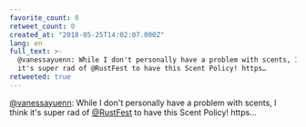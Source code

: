 ```yaml
---
favorite_count: 0
retweet_count: 0
created_at: "2018-05-25T14:02:07.000Z"
lang: en
full_text: >-
  @vanessayuenn: While I don't personally have a problem with scents, I think
  it's super rad of @RustFest to have this Scent Policy! https…
retweeted: true
---
```


[@vanessayuenn](https://twitter.com/vanessayuenn): While I don't personally have
a problem with scents, I think it's super rad of
[@RustFest](https://twitter.com/RustFest) to have this Scent Policy! https…
